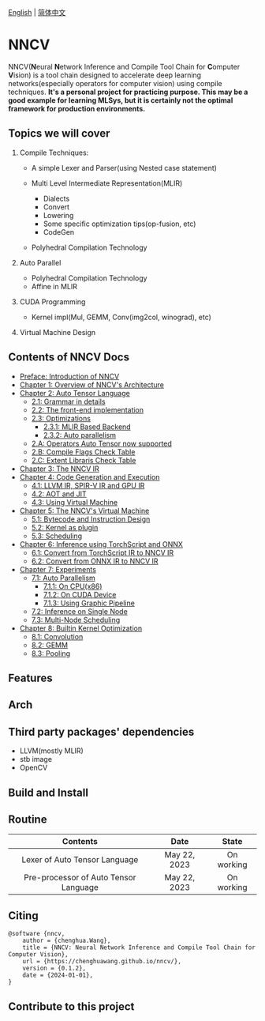 [English](./index.md) | [简体中文](./zh-cn/index.md)

# NNCV

NNCV(**N**eural **N**etwork Inference and Compile Tool Chain for **C**omputer **V**ision) is a tool chain designed to accelerate deep learning networks(especially operators for computer vision) using compile techniques. **It's a personal project for practicing purpose. This may be a good example for learning MLSys, but it is certainly not the optimal framework for production environments.**

## Topics we will cover

1. Compile Techniques:

    * A simple Lexer and Parser(using Nested case statement)

    * Multi Level Intermediate Representation(MLIR)
        * Dialects
        * Convert
        * Lowering
        * Some specific optimization tips(op-fusion, etc)
        * CodeGen
    * Polyhedral Compilation Technology

2. Auto Parallel

    * Polyhedral Compilation Technology
    * Affine in MLIR

3. CUDA Programming
   
    * Kernel impl(Mul, GEMM, Conv(img2col, winograd), etc)
  
4. Virtual Machine Design

## Contents of NNCV Docs

* [Preface: Introduction of NNCV](./index.md)
* [Chapter 1: Overview of NNCV's Architecture]()
* [Chapter 2: Auto Tensor Language](./AutoTensor-Lang.md)
    * [2.1: Grammar in details](./AutoTensor-Grammar.md)
    * [2.2: The front-end implementation]()
    * [2.3: Optimizations]()
        * [2.3.1: MLIR Based Backend]()
        * [2.3.2: Auto parallelism]()
    * [2.A: Operators Auto Tensor now supported](./AutoTensor-Ops-Supported.md)
    * [2.B: Compile Flags Check Table]()
    * [2.C: Extent Libraris Check Table]()
* [Chapter 3: The NNCV IR]()
* [Chapter 4: Code Generation and Execution]()
    * [4.1: LLVM IR, SPIR-V IR and GPU IR]()
    * [4.2: AOT and JIT]()
    * [4.3: Using Virtual Machine]()
* [Chapter 5: The NNCV's Virtual Machine]()
    * [5.1: Bytecode and Instruction Design]()
    * [5.2: Kernel as plugin]()
    * [5.3: Scheduling]()
* [Chapter 6: Inference using TorchScript and ONNX]()
    * [6.1: Convert from TorchScript IR to NNCV IR]()
    * [6.2: Convert from ONNX IR to NNCV IR]()
* [Chapter 7: Experiments]()
    * [7.1: Auto Parallelism]()
        * [7.1.1: On CPU(x86)]()
        * [7.1.2: On CUDA Device]()
        * [7.1.3: Using Graphic Pipeline]()
    * [7.2: Inference on Single Node]()
    * [7.3: Multi-Node Scheduling]()
* [Chapter 8: Builtin Kernel Optimization]()
    * [8.1: Convolution]()
    * [8.2: GEMM]()
    * [8.3: Pooling]()

## Features

## Arch

## Third party packages' dependencies

* LLVM(mostly MLIR)
* stb image
* OpenCV

## Build and Install

## Routine

|               Contents                |     Date     |   State    |
| :-----------------------------------: | :----------: | :--------: |
|     Lexer of Auto Tensor Language     | May 22, 2023 | On working |
| Pre-processor of Auto Tensor Language | May 22, 2023 | On working |

## Citing

```
@software {nncv,
    author = {chenghua.Wang},
    title = {NNCV: Neural Network Inference and Compile Tool Chain for Computer Vision},
    url = {https://chenghuawang.github.io/nncv/},
    version = {0.1.2},
    date = {2024-01-01},
}
```

## Contribute to this project
